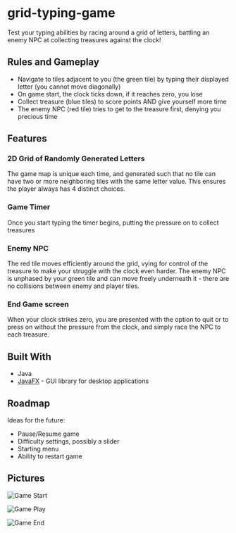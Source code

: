 # grid-typing-game
Test your typing abilities by racing around a grid of letters, battling an enemy NPC at collecting treasures against the clock!  

## Rules and Gameplay

* Navigate to tiles adjacent to you (the green tile) by typing their displayed letter (you cannot move diagonally)
* On game start, the clock ticks down, if it reaches zero, you lose
* Collect treasure (blue tiles) to score points AND give yourself more time
* The enemy NPC (red tile) tries to get to the treasure first, denying you precious time

## Features 

### 2D Grid of Randomly Generated Letters
The game map is unique each time, and generated such that no tile can have two or more neighboring tiles with the same letter value. This ensures the player always has 4 distinct choices.

### Game Timer
Once you start typing the timer begins, putting the pressure on to collect treasures

### Enemy NPC
The red tile moves efficiently around the grid, vying for control of the treasure to make your struggle with the clock even harder. The enemy NPC is unphased by your green tile and can move freely underneath it - there are no collisions between enemy and player tiles. 

### End Game screen
When your clock strikes zero, you are presented with the option to quit or to press on without the pressure from the clock, and simply race the NPC to each treasure.

## Built With

* Java
* [JavaFX](https://openjfx.io/) - GUI library for desktop applications

## Roadmap
Ideas for the future: 
* Pause/Resume game
* Difficulty settings, possibly a slider
* Starting menu
* Ability to restart game

## Pictures
![Game Start](https://i.imgur.com/Gq8AIEt.png)

![Game Play](https://i.imgur.com/laOHL4K.png)

![Game End](https://i.imgur.com/SXwUyf2.png)







